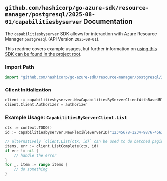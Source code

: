
## `github.com/hashicorp/go-azure-sdk/resource-manager/postgresql/2025-08-01/capabilitiesbyserver` Documentation

The `capabilitiesbyserver` SDK allows for interaction with Azure Resource Manager `postgresql` (API Version `2025-08-01`).

This readme covers example usages, but further information on [using this SDK can be found in the project root](https://github.com/hashicorp/go-azure-sdk/tree/main/docs).

### Import Path

```go
import "github.com/hashicorp/go-azure-sdk/resource-manager/postgresql/2025-08-01/capabilitiesbyserver"
```


### Client Initialization

```go
client := capabilitiesbyserver.NewCapabilitiesByServerClientWithBaseURI("https://management.azure.com")
client.Client.Authorizer = authorizer
```


### Example Usage: `CapabilitiesByServerClient.List`

```go
ctx := context.TODO()
id := capabilitiesbyserver.NewFlexibleServerID("12345678-1234-9876-4563-123456789012", "example-resource-group", "flexibleServerName")

// alternatively `client.List(ctx, id)` can be used to do batched pagination
items, err := client.ListComplete(ctx, id)
if err != nil {
	// handle the error
}
for _, item := range items {
	// do something
}
```

